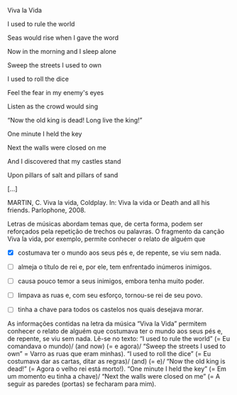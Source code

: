 

Viva la Vida

I used to rule the world

Seas would rise when I gave the word

Now in the morning and I sleep alone

Sweep the streets I used to own

I used to roll the dice

Feel the fear in my enemy's eyes

Listen as the crowd would sing

“Now the old king is dead! Long live the king!”

One minute I held the key

Next the walls were closed on me

And I discovered that my castles stand

Upon pillars of salt and pillars of sand

\[…]

MARTIN, C. Viva la vida, Coldplay. In: Viva la vida or Death and all his friends. Parlophone, 2008.

Letras de músicas abordam temas que, de certa forma, podem ser reforçados pela repetição de trechos ou palavras. O fragmento da canção Viva la vida, por exemplo, permite conhecer o relato de alguém que



- [x] costumava ter o mundo aos seus pés e, de repente, se viu sem nada.
- [ ] almeja o título de rei e, por ele, tem enfrentado inúmeros inimigos.
- [ ] causa pouco temor a seus inimigos, embora tenha muito poder.
- [ ] limpava as ruas e, com seu esforço, tornou-se rei de seu povo.
- [ ] tinha a chave para todos os castelos nos quais desejava morar.


As informações contidas na letra da música “Viva la Vida” permitem conhecer o relato de alguém que costumava ter o mundo aos seus pés e, de repente, se viu sem nada. Lê-se no texto: “I used to rule the world” (= Eu comandava o mundo)/ (and now) (= e agora)/ “Sweep the streets I used to own” = Varro as ruas que eram minhas). “I used to roll the dice” (= Eu costumava dar as cartas, ditar as regras)/ (and) (= e)/ “Now the old king is dead!” (= Agora o velho rei está morto!). “One minute I held the key” (= Em um momento eu tinha a chave)/ “Next the walls were closed on me” (= A seguir as paredes (portas) se fecharam para mim).
